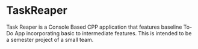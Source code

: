 # TaskReaper
Task Reaper is a Console Based CPP application that features baseline To-Do App incorporating basic to intermediate features. This is intended to be a semester project of a small team.
